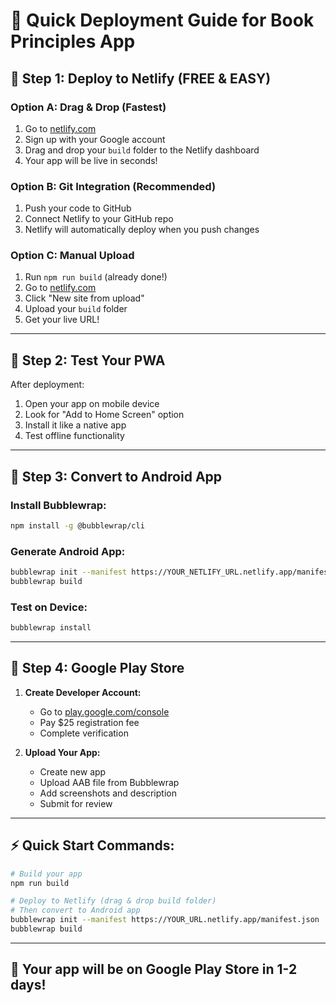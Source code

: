 # 🚀 Quick Deployment Guide for Book Principles App

## 📱 **Step 1: Deploy to Netlify (FREE & EASY)**

### **Option A: Drag & Drop (Fastest)**
1. Go to [netlify.com](https://netlify.com)
2. Sign up with your Google account
3. Drag and drop your `build` folder to the Netlify dashboard
4. Your app will be live in seconds!

### **Option B: Git Integration (Recommended)**
1. Push your code to GitHub
2. Connect Netlify to your GitHub repo
3. Netlify will automatically deploy when you push changes

### **Option C: Manual Upload**
1. Run `npm run build` (already done!)
2. Go to [netlify.com](https://netlify.com)
3. Click "New site from upload"
4. Upload your `build` folder
5. Get your live URL!

---

## 🎯 **Step 2: Test Your PWA**

After deployment:
1. Open your app on mobile device
2. Look for "Add to Home Screen" option
3. Install it like a native app
4. Test offline functionality

---

## 📱 **Step 3: Convert to Android App**

### **Install Bubblewrap:**
```bash
npm install -g @bubblewrap/cli
```

### **Generate Android App:**
```bash
bubblewrap init --manifest https://YOUR_NETLIFY_URL.netlify.app/manifest.json
bubblewrap build
```

### **Test on Device:**
```bash
bubblewrap install
```

---

## 🏪 **Step 4: Google Play Store**

1. **Create Developer Account:**
   - Go to [play.google.com/console](https://play.google.com/console)
   - Pay $25 registration fee
   - Complete verification

2. **Upload Your App:**
   - Create new app
   - Upload AAB file from Bubblewrap
   - Add screenshots and description
   - Submit for review

---

## ⚡ **Quick Start Commands:**

```bash
# Build your app
npm run build

# Deploy to Netlify (drag & drop build folder)
# Then convert to Android app
bubblewrap init --manifest https://YOUR_URL.netlify.app/manifest.json
bubblewrap build
```

---

## 🎉 **Your app will be on Google Play Store in 1-2 days!**
